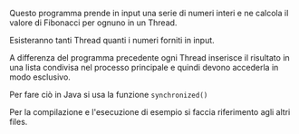 Questo programma prende in input una serie di numeri interi
e ne calcola il valore di Fibonacci per ognuno in un Thread.

Esisteranno tanti Thread quanti i numeri forniti in input.

A differenza del programma precedente ogni Thread inserisce il risultato
in una lista condivisa nel processo principale e quindi devono accederla in
modo esclusivo.

Per fare ciò in Java si usa la funzione `synchronized()`

Per la compilazione e l'esecuzione di esempio si faccia riferimento agli altri files.

